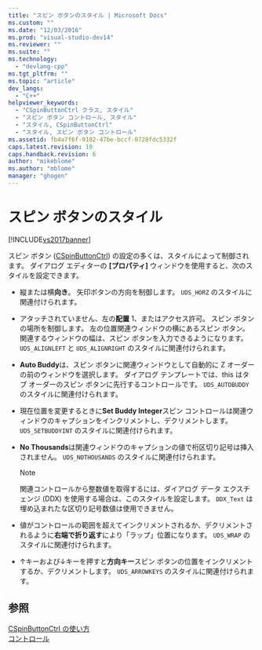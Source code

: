 ```yaml
---
title: "スピン ボタンのスタイル | Microsoft Docs"
ms.custom: ""
ms.date: "12/03/2016"
ms.prod: "visual-studio-dev14"
ms.reviewer: ""
ms.suite: ""
ms.technology: 
  - "devlang-cpp"
ms.tgt_pltfrm: ""
ms.topic: "article"
dev_langs: 
  - "C++"
helpviewer_keywords: 
  - "CSpinButtonCtrl クラス, スタイル"
  - "スピン ボタン コントロール, スタイル"
  - "スタイル, CSpinButtonCtrl"
  - "スタイル, スピン ボタン コントロール"
ms.assetid: fb4a7f6f-9182-47be-bccf-0728fdc5332f
caps.latest.revision: 10
caps.handback.revision: 6
author: "mikeblome"
ms.author: "mblome"
manager: "ghogen"
---
```

# スピン ボタンのスタイル
[!INCLUDE[vs2017banner](../assembler/inline/includes/vs2017banner.md)]

スピン ボタン \([CSpinButtonCtrl](../mfc/reference/cspinbuttonctrl-class.md)\) の設定の多くは、スタイルによって制御されます。  ダイアログ エディターの **\[プロパティ\]** ウィンドウを使用すると、次のスタイルを設定できます。  
  
-   縦または横**向き**。  矢印ボタンの方向を制御します。  `UDS_HORZ` のスタイルに関連付けられます。  
  
-   アタッチされていません、左の**配置** 1、またはアクセス許可。  スピン ボタンの場所を制御します。  左の位置関連ウィンドウの横にあるスピン ボタン。  関連するウィンドウの幅は、スピン ボタンを入力できるようになります。  `UDS_ALIGNLEFT` と `UDS_ALIGNRIGHT` のスタイルに関連付けられます。  
  
-   **Auto Buddy**は、スピン ボタンに関連ウィンドウとして自動的に Z オーダーの前のウィンドウを選択します。  ダイアログ テンプレートでは、this はタブ オーダーのスピン ボタンに先行するコントロールです。  `UDS_AUTOBUDDY` のスタイルに関連付けられます。  
  
-   現在位置を変更するときに**Set Buddy Integer**スピン コントロールは関連ウィンドウのキャプションをインクリメントし、デクリメントします。  `UDS_SETBUDDYINT` のスタイルに関連付けられます。  
  
-   **No Thousands**は関連ウィンドウのキャプションの値で桁区切り記号は挿入されません。  `UDS_NOTHOUSANDS` のスタイルに関連付けられます。  
  
    > [!NOTE]
    >  関連コントロールから整数値を取得するには、ダイアログ データ エクスチェンジ \(DDX\) を使用する場合は、このスタイルを設定します。  `DDX_Text` は 埋め込まれたな区切り記号数値は使用できません。  
  
-   値がコントロールの範囲を超えてインクリメントされるか、デクリメントされるように**右端で折り返す**により「ラップ」位置になります。  `UDS_WRAP` のスタイルに関連付けられます。  
  
-   ↑キーおよび↓キーを押すと**方向キー**スピン ボタンの位置をインクリメントするか、デクリメントします。  `UDS_ARROWKEYS` のスタイルに関連付けられます。  
  
## 参照  
 [CSpinButtonCtrl の使い方](../mfc/using-cspinbuttonctrl.md)   
 [コントロール](../mfc/controls-mfc.md)